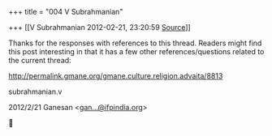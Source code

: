 +++
title = "004 V Subrahmanian"

+++
[[V Subrahmanian	2012-02-21, 23:20:59 [Source](https://groups.google.com/g/bvparishat/c/oko4Z57ts9Q)]]



Thanks for the responses with references to this thread. Readers might find this post interesting in that it has a few other references/questions related to the current thread:  
  
<http://permalink.gmane.org/gmane.culture.religion.advaita/8813>  
  
subrahmanian.v  
  

2012/2/21 Ganesan \<[gan...@ifpindia.org]()\>




